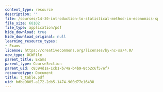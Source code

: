 ```yaml
---
content_type: resource
description: ''
file: /courses/14-30-introduction-to-statistical-method-in-economics-spring-2006/bdbe9805a1722db51474900d77e16438_t_table.pdf
file_size: 68102
file_type: application/pdf
hide_download: true
hide_download_original: null
learning_resource_types:
- Exams
license: https://creativecommons.org/licenses/by-nc-sa/4.0/
ocw_type: OCWFile
parent_title: Exams
parent_type: CourseSection
parent_uid: c8394d1a-1cb1-b74a-b4b9-8cb2c6f57ef7
resourcetype: Document
title: t_table.pdf
uid: bdbe9805-a172-2db5-1474-900d77e16438
---
```

